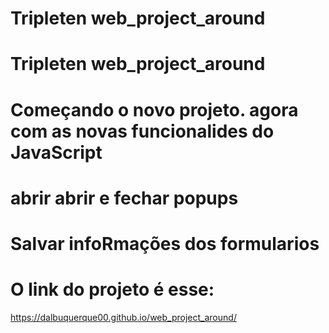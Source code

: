 # Tripleten web_project_around

# Tripleten web_project_around

# Começando o novo projeto. agora com as novas funcionalides do JavaScript

# abrir abrir e fechar popups

# Salvar infoRmações dos formularios

# O link do projeto é esse:

https://dalbuquerque00.github.io/web_project_around/
